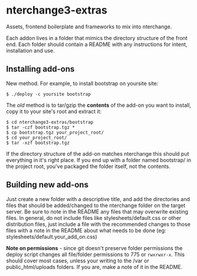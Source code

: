 nterchange3-extras
==================

Assets, frontend boilerplate and frameworks to mix into nterchange.

Each addon lives in a folder that mimics the directory structure of
the front end. Each folder should contain a README with any
instructions for intent, installation and use.

Installing add-ons
------------------

New method. For example, to install bootstrap on yoursite site:
    
    $ ./deploy -c yoursite bootstrap

The *old* method is to tar/gzip the **contents** of the add-on you want to
install, copy it to your site's root and extract it:

    $ cd nterchange3-extras/bootstrap
    $ tar -czf bootstrap.tgz *
    $ cp bootstrap.tgz your_project_root/
    $ cd your_project_root/
    $ tar -xzf bootstrap.tgz

If the directory structure of the add-on matches nterchange this should put
everything in it's right place. If you end up with a folder named bootstrap/ 
in the project root, you've packaged the folder itself, not the contents.

Building new add-ons
--------------------

Just create a new folder with a descriptive title, and add the directories and
files that should be added/changed to the nterchange folder on the target server.
Be sure to note in the README any files that may overwrite existing files. In 
general, do not include files like stylesheets/default.css or other distribution
files, just include a file with the recommended changes to those files with a note
in the README about what needs to be done (eg: stylesheets/default.your_add_on.css)

**Note on permissions** - since git doesn't preserve folder permissions the
deploy script changes all file/folder permissions to 775 or `rwxrwxr-x`. This
should cover most cases, unless your writing to the /var or public_html/uploads
folders. If you are, make a note of it in the README.

